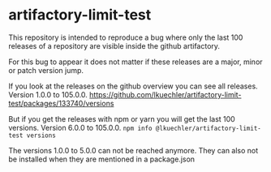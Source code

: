 # artifactory-limit-test

This repository is intended to reproduce a bug where only the last 100 releases of a repository are visible inside the github artifactory.

For this bug to appear it does not matter if these releases are a major, minor or patch version jump.

If you look at the releases on the github overview you can see all releases. Version 1.0.0 to 105.0.0.
https://github.com/lkuechler/artifactory-limit-test/packages/133740/versions

But if you get the releases with npm or yarn you will get the last 100 versions. Version 6.0.0 to 105.0.0.
`npm info @lkuechler/artifactory-limit-test versions`

The versions 1.0.0 to 5.0.0 can not be reached anymore. They can also not be installed when they are mentioned in a package.json